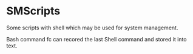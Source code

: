 SMScripts
=========

Some scripts with shell which may be used for system management.

Bash command fc can recored the last Shell command and stored it into text.
